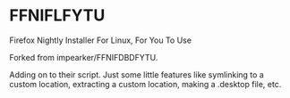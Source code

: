 # FFNIFLFYTU
Firefox Nightly Installer For Linux, For You To Use


Forked from impearker/FFNIFDBDFYTU.

Adding on to their script. Just some little features like symlinking to a custom location, extracting a custom location, making a .desktop file, etc.
